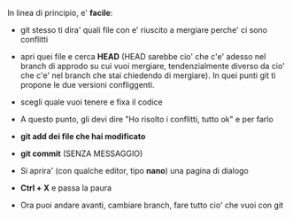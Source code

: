 In linea di principio, e' **facile**:

* git stesso ti dira' quali file con e' riuscito a mergiare perche' ci sono conflitti

* apri quei file e cerca **HEAD** (HEAD sarebbe cio' che c'e' adesso nel branch di approdo su cui vuoi mergiare, tendenzialmente diverso da cio' che c'e' nel branch che stai chiedendo di mergiare). In quei punti git ti propone le due versioni confliggenti. 

* scegli quale vuoi tenere e fixa il codice

* A questo punto, gli devi dire "Ho risolto i conflitti, tutto ok" e per farlo

* **git add dei file che hai modificato**
* **git commit** (SENZA MESSAGGIO)
* Si aprira' (con qualche editor, tipo __nano__) una pagina di dialogo
* **Ctrl + X** e passa la paura

* Ora puoi andare avanti, cambiare branch, fare tutto cio' che vuoi con git
